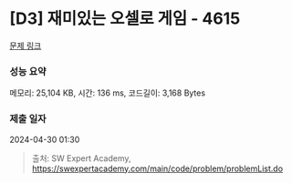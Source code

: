 # [D3] 재미있는 오셀로 게임 - 4615 

[문제 링크](https://swexpertacademy.com/main/code/problem/problemDetail.do?contestProbId=AWQmA4uK8ygDFAXj) 

### 성능 요약

메모리: 25,104 KB, 시간: 136 ms, 코드길이: 3,168 Bytes

### 제출 일자

2024-04-30 01:30



> 출처: SW Expert Academy, https://swexpertacademy.com/main/code/problem/problemList.do